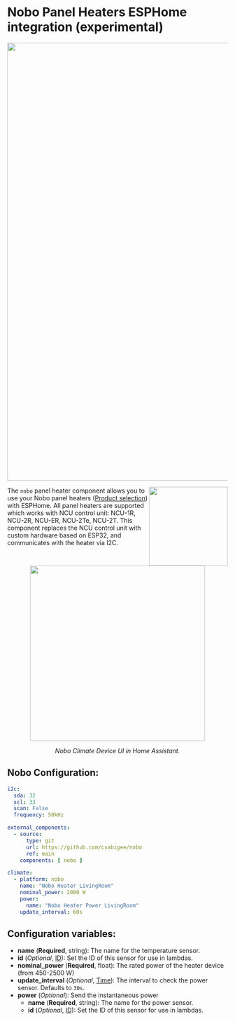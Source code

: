 Nobo Panel Heaters ESPHome integration (experimental)
=================================
<p align="center">
  <img width="1000" src="https://en.nobo.no/sites/default/files/styles/background_image_full_width/public/panel_heaters_4.jpg">
</p>

<img align="right" width="180" src="https://nobo.hu/files/manager/files/ECU%202Te.png">

The ``nobo`` panel heater component allows you to use your Nobo panel heaters ([Product selection](https://en.nobo.no/products/panel-heaters)) with ESPHome.
All panel heaters are supported which works with NCU control unit: NCU-1R, NCU-2R, NCU-ER, NCU-2Te, NCU-2T.
This component replaces the NCU control unit with custom hardware based on ESP32, and communicates with the heater via I2C.

<p align="center">
  <img width="400" src="https://github.com/csabigee/nobo/assets/96885207/bae032d4-3c0c-49d0-899d-9c90e8a9ba0c">
</p>
<p align="center">
  <em>Nobo Climate Device UI in Home Assistant.</em>
</p>

Nobo Configuration:
------------------------
```yaml
i2c:
  sda: 32
  scl: 33
  scan: False
  frequency: 50kHz

external_components:
  - source:
      type: git
      url: https://github.com/csabigee/nobo
      ref: main
    components: [ nobo ]

climate:
  - platform: nobo
    name: "Nobo Heater LivingRoom"
    nominal_power: 2000 W
    power:
      name: "Nobo Heater Power LivingRoom"
    update_interval: 60s
```

Configuration variables:
------------------------

- **name** (**Required**, string): The name for the temperature sensor.
- **id** (*Optional*, [ID](https://esphome.io/guides/configuration-types#config-id)): Set the ID of this sensor for use in lambdas.
- **nominal_power** (**Required**, float): The rated power of the heater device (from 450-2500 W)
- **update_interval** (*Optional*, [Time](https://esphome.io/guides/configuration-types#config-time)): The interval to check the power sensor. Defaults to ``30s``.
- **power** (*Optional*): Send the instantaneous power
  - **name** (**Required**, string): The name for the power sensor.
  - **id** (*Optional*,  [ID](https://esphome.io/guides/configuration-types#config-id)): Set the ID of this sensor for use in lambdas.
 
